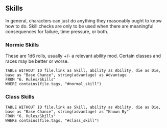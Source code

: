 ## Skills
In general, characters can just do anything they reasonably ought to know how to do. Skill checks are only to be used when there are meaningful consequences for failure, time pressure, or both.

### Normie Skills
 These are 1d6 rolls, usually +/- a relevant ability mod. Certain classes and races may be better or worse.

```dataview
TABLE WITHOUT ID file.link as Skill, ability as Ability, die as Die, base as "Base Chance", string(advantage) as Advantage
FROM "6. Rules/Skills"
WHERE contains(file.tags, "#normal_skill")
```


### Class Skills

```dataview
TABLE WITHOUT ID file.link as Skill, ability as Ability, die as Die, base as "Base Chance", string(advantage) as "Known By"
FROM "6. Rules/Skills"
WHERE contains(file.tags, "#class_skill")
```